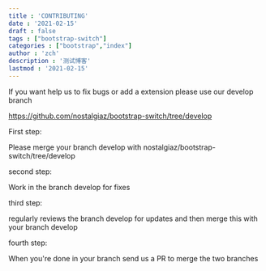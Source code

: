 ```yaml
---
title : 'CONTRIBUTING'
date : '2021-02-15'
draft : false
tags : ["bootstrap-switch"]
categories : ["bootstrap","index"]
author : 'zch'
description : '测试博客'
lastmod : '2021-02-15'
---
```


If you want help us to fix bugs or add a extension please use our develop branch




https://github.com/nostalgiaz/bootstrap-switch/tree/develop


First step:

Please merge your branch develop with nostalgiaz/bootstrap-switch/tree/develop


second step:

Work in the branch develop for fixes


third step:

regularly reviews the branch develop for updates and then merge this with your branch develop


fourth step:

When you're done in your branch send us a PR to merge the two branches

